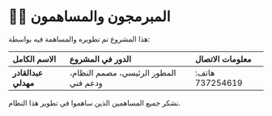 # 🧑‍💻 المبرمجون والمساهمون

هذا المشروع تم تطويره والمساهمة فيه بواسطة:

| الاسم الكامل | الدور في المشروع | معلومات الاتصال |
| :--- | :--- | :--- |
| **عبدالقادر مهدلي** | المطور الرئيسي، مصمم النظام، ودعم فني | هاتف: 737254619 |

نشكر جميع المساهمين الذين ساهموا في تطوير هذا النظام.
